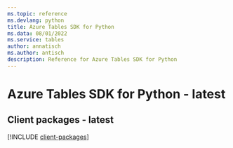 ```yaml
---
ms.topic: reference
ms.devlang: python
title: Azure Tables SDK for Python
ms.data: 08/01/2022
ms.service: tables
author: annatisch
ms.author: antisch
description: Reference for Azure Tables SDK for Python
---
```

# Azure Tables SDK for Python - latest

## Client packages - latest
[!INCLUDE [client-packages](tables-client-index.md)]